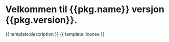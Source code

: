 # Velkommen til {{pkg.name}} versjon {{pkg.version}}. 
{{ template:description }}
{{ template:license }}